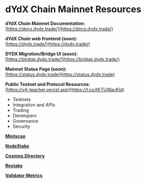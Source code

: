 # dYdX Chain Mainnet Resources

**dYdX Chain Mainnet Documentation:**\
[https://docs.dydx.trade/](https://docs.dydx.trade/)

**dYdX Chain web frontend (soon):**\
[https://dydx.trade/](https://dydx.trade/)

**DYDX Migration/Bridge UI (soon):**\
[https://bridge.dydx.trade/](https://bridge.dydx.trade/)

**Mainnet Status Page (soon):**\
[https://status.dydx.trade](https://status.dydx.trade)

**Public Testnet and Protocol Resources:**\
[https://v4-teacher.vercel.app](https://t.co/tKTUWacKld)
- Testnets
- Integration and APIs
- Trading
- Developers
- Governance
- Security

**[Mintscan](https://www.mintscan.io/dydx)**

**[NodeStake](https://explorer.nodestake.top/dydx)**

**[Cosmos.Directory](https://cosmos.directory/dydx)**

**[Restake](https://restake.app/dydx)**

**[Validator Metrics](https://p.ap1.datadoghq.com/sb/610e1836-51dd-11ee-a995-da7ad0900009-226f2d08f84e192e7d174a7595069b00?refresh_mode=sliding&tpl_var_ecs_cluster%5B0%5D=%2A&tpl_var_env%5B0%5D=mainnet&from_ts=1698338475579&to_ts=1698342075579&live=true)**


[//]: # (TODO: Keplr)
[//]: # (TODO: Discord Channels)
[//]: # (TODO: Various dashboards)

